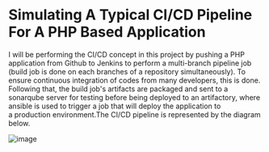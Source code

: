 
# Simulating A Typical CI/CD Pipeline For A PHP Based Application

I will be performing the CI/CD concept in this project by pushing a PHP application from Github to Jenkins to perform a multi-branch pipeline job (build job is done on each branches of a repository simultaneously). To ensure continuous integration of codes from many developers, this is done. Following that, the build job's artifacts are packaged and sent to a sonarqube server for testing before being deployed to an artifactory, where ansible is used to trigger a job that will deploy the application to a production environment.The CI/CD pipeline is represented by the diagram below.

 ![image](https://github.com/Mubarokahh/DevOps-Projects/assets/135038657/84540039-1393-49e3-855a-4381e0bca799)



   

  

 
  




  

 

 
 





  



 






 
















  
















